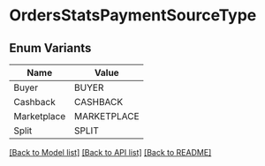 # OrdersStatsPaymentSourceType

## Enum Variants

| Name | Value |
|---- | -----|
| Buyer | BUYER |
| Cashback | CASHBACK |
| Marketplace | MARKETPLACE |
| Split | SPLIT |


[[Back to Model list]](../README.md#documentation-for-models) [[Back to API list]](../README.md#documentation-for-api-endpoints) [[Back to README]](../README.md)


